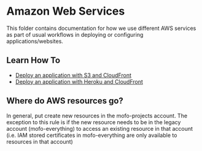 # Amazon Web Services
This folder contains documentation for how we use different AWS services as part of usual workflows in deploying or configuring applications/websites.

## Learn How To
- [Deploy an application with S3 and CloudFront](https://github.com/MozillaFoundation/mofo-devops/blob/master/docs/aws/deploy-s3.md)
- [Deploy an application with Heroku and CloudFront](https://github.com/MozillaFoundation/mofo-devops/blob/master/docs/aws/deploy-heroku.md)


## Where do AWS resources go?

In general, put create new resources in the mofo-projects account. The exception to this rule is if the new resource needs to be in the legacy account (mofo-everything) to access an existing resource in that account (i.e. IAM stored certificates in mofo-everything are only available to resources in that account)
